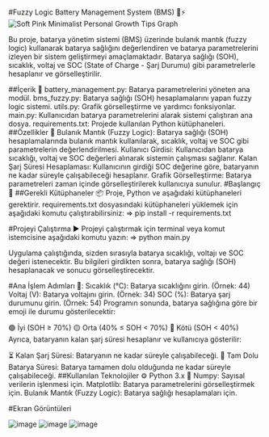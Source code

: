 #Fuzzy Logic Battery Management System (BMS) 🔋⚡
![Soft Pink Minimalist Personal Growth Tips Graph](https://github.com/user-attachments/assets/3429d5aa-cc3f-4140-99c1-42efaa05a6bb)

Bu proje, batarya yönetim sistemi (BMS) üzerinde bulanık mantık (fuzzy logic) kullanarak batarya sağlığını değerlendiren ve batarya parametrelerini izleyen bir sistem geliştirmeyi amaçlamaktadır. Batarya sağlığı (SOH), sıcaklık, voltaj ve SOC (State of Charge - Şarj Durumu) gibi parametrelerle hesaplanır ve görselleştirilir.

##İçerik 📂
battery_management.py: Batarya parametrelerini yöneten ana modül.
bms_fuzzy.py: Batarya sağlığı (SOH) hesaplamalarını yapan fuzzy logic sistemi.
utils.py: Grafik görselleştirme ve yardımcı fonksiyonlar.
main.py: Kullanıcıdan batarya parametrelerini alarak sistemi çalıştıran ana dosya.
requirements.txt: Projede kullanılan Python kütüphaneleri.
##Özellikler 🌟
Bulanık Mantık (Fuzzy Logic): Batarya sağlığı (SOH) hesaplamalarında bulanık mantık kullanılarak, sıcaklık, voltaj ve SOC gibi parametrelerin değerlendirilmesi.
Kullanıcı Girdisi: Kullanıcıdan batarya sıcaklığı, voltaj ve SOC değerleri alınarak sistemin çalışması sağlanır.
Kalan Şarj Süresi Hesaplaması: Kullanıcının girdiği SOC değerine göre, bataryanın ne kadar süreyle çalışabileceği hesaplanır.
Grafik Görselleştirme: Batarya parametreleri zaman içinde görselleştirilerek kullanıcıya sunulur.
#Başlangıç 🚀
##Gerekli Kütüphaneler 📦
Proje, Python ve aşağıdaki kütüphaneleri gerektirir. requirements.txt dosyasındaki kütüphaneleri yüklemek için aşağıdaki komutu çalıştırabilirsiniz:
=> pip install -r requirements.txt

#Projeyi Çalıştırma ▶️
Projeyi çalıştırmak için terminal veya komut istemcisine aşağıdaki komutu yazın:
=> python main.py

Uygulama çalıştığında, sizden sırasıyla batarya sıcaklığı, voltajı ve SOC değeri istenecektir. Bu bilgileri girdikten sonra, batarya sağlığı (SOH) hesaplanacak ve sonucu görselleştirecektir.

#Ana İşlem Adımları 📝:
Sıcaklık (°C): Batarya sıcaklığını girin. (Örnek: 44)
Voltaj (V): Batarya voltajını girin. (Örnek: 34)
SOC (%): Batarya şarj durumunu girin. (Örnek: 54)
Programın sonunda, batarya sağlığına göre bir emoji ile durumu gösterilecektir:

🟢 İyi (SOH ≥ 70%)
🟡 Orta (40% ≤ SOH < 70%)
🔴 Kötü (SOH < 40%)
Ayrıca, bataryanın kalan şarj süresi hesaplanır ve kullanıcıya gösterilir:

⏳ Kalan Şarj Süresi: Bataryanın ne kadar süreyle çalışabileceği.
🔋 Tam Dolu Batarya Süresi: Batarya tamamen dolu olduğunda ne kadar süreyle çalışabileceği.
##Kullanılan Teknolojiler ⚙️
Python 3.x 🐍
Numpy: Sayısal verilerin işlenmesi için.
Matplotlib: Batarya parametrelerini görselleştirmek için.
Bulanık Mantık (Fuzzy Logic): Batarya sağlığı hesaplamaları için.

#Ekran Görüntüleri


![image](https://github.com/user-attachments/assets/a5834540-5342-4c1e-b325-ce7ef78e62dc)
![image](https://github.com/user-attachments/assets/1643c220-d97f-4c1d-b266-1e3f562a483c)
![image](https://github.com/user-attachments/assets/780b0dc5-8662-4037-8d4d-324dbc6a581e)


